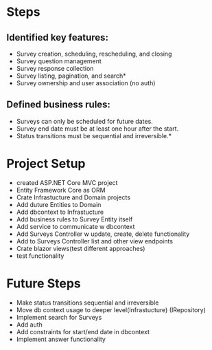 # Steps

## Identified key features:

- Survey creation, scheduling, rescheduling, and closing
- Survey question management
- Survey response collection
- Survey listing, pagination, and search\*
- Survey ownership and user association (no auth)

## Defined business rules:

- Surveys can only be scheduled for future dates.
- Survey end date must be at least one hour after the start.
- Status transitions must be sequential and irreversible.\*

# Project Setup

- created ASP.NET Core MVC project
- Entity Framework Core as ORM
- Crate Infrastucture and Domain projects
- Add duture Entities to Domain
- Add dbcontext to Infrastucture
- Add business rules to Survey Entity itself
- Add service to communicate w dbcontext
- Add Surveys Controller w update, create, delete functionality
- Add to Surveys Controller list and other view endpoints
- Crate blazor views(test different approaches)
- test functionality

# Future Steps

- Make status transitions sequential and irreversible
- Move db context usage to deeper level(Infrastucture) (IRepository)
- Implement search for Surveys
- Add auth
- Add constraints for start/end date in dbcontext
- Implement answer functionality
